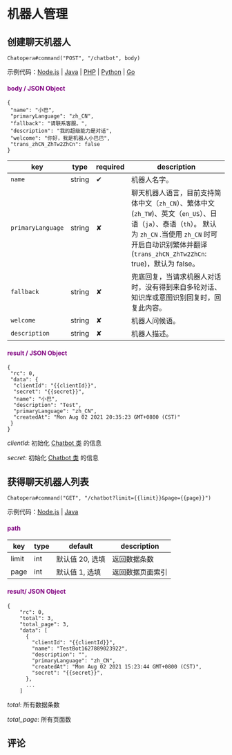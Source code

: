 # 机器人管理

## 创建聊天机器人

```
Chatopera#command("POST", "/chatbot", body)
```

示例代码：[Node.js](https://github.com/chatopera/chatopera-nodejs-sdk/blob/master/test/chatopera.test.js) | [Java](https://github.com/chatopera/chatopera-java-sdk/blob/master/src/test/java/com/chatopera/bot/sdk/ChatoperaTest.java) | [PHP](https://github.com/chatopera/chatopera-php-sdk/blob/master/test/ChatoperaTest.php) | [Python](https://github.com/chatopera/chatopera-py-sdk/blob/master/demo.py) | [Go](https://github.com/chatopera/chatopera-go-sdk/blob/master/chatopera_test.go)

<h4><font color="purple">body / JSON Object</font></h4>

```
{
 "name": "小巴",
 "primaryLanguage": "zh_CN",
 "fallback": "请联系客服。",
 "description": "我的超级能力是对话",
 "welcome": "你好，我是机器人小巴巴",
 "trans_zhCN_ZhTw2ZhCn": false
}
```

| key               | type   | required | description                                                                                                                                                                                                           |
| ----------------- | ------ | -------- | --------------------------------------------------------------------------------------------------------------------------------------------------------------------------------------------------------------------- |
| `name`            | string | &#10004; | 机器人名字。                                                                                                                                                                                                          |
| `primaryLanguage` | string | &#10008; | 聊天机器人语言，目前支持简体中文（`zh_CN`）、繁体中文(`zh_TW`)、英文（`en_US`）、日语（`ja`）、泰语（`th`）。 默认为 `zh_CN` .当使用 `zh_CN` 时可开启自动识别繁体并翻译(`trans_zhCN_ZhTw2ZhCn`: true)，默认为 false。 |
| `fallback`        | string | &#10008; | 兜底回复，当请求机器人对话时，没有得到来自多轮对话、知识库或意图识别回复时，回复此内容。                                                                                                                              |
| `welcome`         | string | &#10008; | 机器人问候语。                                                                                                                                                                                                        |
| `description`     | string | &#10008; | 机器人描述。                                                                                                                                                                                                          |

<h4><font color="purple">result / JSON Object</font></h4>

```
{
 "rc": 0,
 "data": {
  "clientId": "{{clientId}}",
  "secret": "{{secret}}",
  "name": "小巴",
  "description": "Test",
  "primaryLanguage": "zh_CN",
  "createdAt": "Mon Aug 02 2021 20:35:23 GMT+0800 (CST)"
 }
}
```

_clientId_: 初始化 [Chatbot 类](/products/chatbot-platform/integration/api.html) 的信息

_secret_: 初始化 [Chatbot 类](/products/chatbot-platform/integration/api.html) 的信息

## 获得聊天机器人列表

```
Chatopera#command("GET", "/chatbot?limit={{limit}}&page={{page}}")
```

示例代码：[Node.js](https://github.com/chatopera/chatopera-nodejs-sdk/blob/master/test/chatopera.test.js) | [Java](https://github.com/chatopera/chatopera-java-sdk/blob/master/src/test/java/com/chatopera/bot/sdk/ChatoperaTest.java)

<h4><font color="purple">path</font></h4>

| key   | type | default         | description      |
| ----- | ---- | --------------- | ---------------- |
| limit | int  | 默认值 20, 选填 | 返回数据条数     |
| page  | int  | 默认值 1, 选填  | 返回数据页面索引 |

<h4><font color="purple">result/ JSON Object</font></h4>

```
{
    "rc": 0,
    "total": 3,
    "total_page": 3,
    "data": [
      {
        "clientId": "{{clientId}}",
        "name": "TestBot1627889023922",
        "description": "",
        "primaryLanguage": "zh_CN",
        "createdAt": "Mon Aug 02 2021 15:23:44 GMT+0800 (CST)",
        "secret": "{{secret}}",
      },
      ...
    ]
```

_total_: 所有数据条数

_total_page_: 所有页面数

## 评论

<script src="https://utteranc.es/client.js"
        repo="chatopera/docs"
        issue-term="pathname"
        label="Comment"
        theme="github-light"
        crossorigin="anonymous"
        async>
</script>
